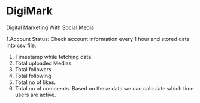 # DigiMark
Digital Marketing With Social Media

1.Account Status:
  Check account information every 1 hour and stored data into csv file. 
  1.	Timestamp while fetching data.
  2.	Total uploaded Medias.
  3.	Total followers
  4.	Total following
  5.	Total no of likes.
  6.	Total no of comments.
  Based on these data we can calculate which time users are active.
